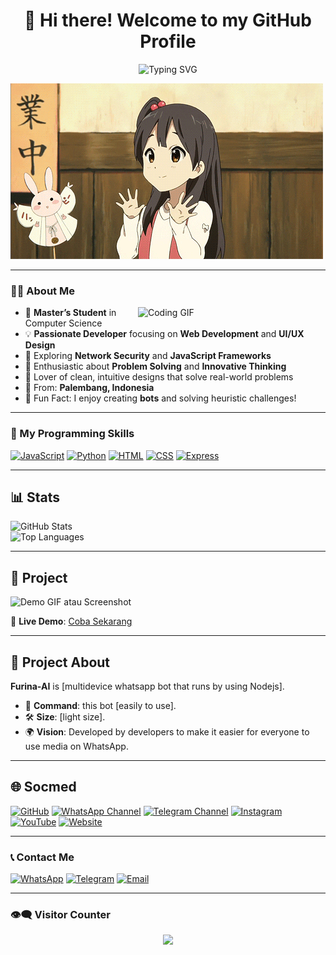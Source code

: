 <div align="center">
  <h1>👋 Hi there! Welcome to my GitHub Profile</h1>
 <img src="https://readme-typing-svg.herokuapp.com?font=Fira+Code&size=30&pause=1000&color=00FFFF&center=true&vCenter=true&width=800&height=70&lines=I'm+Kyzryzz;Web+Developer+%7C+Tech+Enthusiast;Solving+Problems+%26+Building+Dreams" alt="Typing SVG" />
</div>

![Demo GIF](https://raw.githubusercontent.com/kyzryzz/kyzryzz/main/media.gif)  

---

### 🧑‍💻 About Me  

<img align="right" width="300" src="https://media.giphy.com/media/qgQUggAC3Pfv687qPC/giphy.gif" alt="Coding GIF" />

- 🌟 **Master’s Student** in Computer Science  
- 💡 **Passionate Developer** focusing on **Web Development** and **UI/UX Design**  
- 🔐 Exploring **Network Security** and **JavaScript Frameworks**  
- 🧩 Enthusiastic about **Problem Solving** and **Innovative Thinking**  
- 🎨 Lover of clean, intuitive designs that solve real-world problems  
- 📍 From: **Palembang, Indonesia**  
- 🎉 Fun Fact: I enjoy creating **bots** and solving heuristic challenges!  

---

### 🚀 My Programming Skills  

[![JavaScript](https://img.shields.io/badge/JavaScript-60%25-green?style=for-the-badge)](#)
[![Python](https://img.shields.io/badge/Python-20%25-red?style=for-the-badge)](#)
[![HTML](https://img.shields.io/badge/HTML-40%25-yelllow?style=for-the-badge)](#)
[![CSS](https://img.shields.io/badge/CSS-30%25-orange?style=for-the-badge)](#)
[![Express](https://img.shields.io/badge/CSS-10%25-red?style=for-the-badge)](#)

---

## 📊 Stats

![GitHub Stats](https://github-readme-stats.vercel.app/api?username=kyzryzz&show_icons=true&theme=radical)  
![Top Languages](https://github-readme-stats.vercel.app/api/top-langs/?username=kyzryzz&layout=compact&theme=radical)  

---

## 📸 Project

![Demo GIF atau Screenshot](https://telegra.ph/file/da63dc919f2260000ea97.jpg)  

🔗 **Live Demo**: [Coba Sekarang](https://chat.whatsapp.com/JXYH7oHexo63nBHp1OWQAd)  

---

## 📖 Project About
**Furina-AI** is [multidevice whatsapp bot that runs by using Nodejs].  

- 🚀 **Command**: this bot [easily to use].  
- 🛠️ **Size**: [light size].  
- 🌍 **Vision**: Developed by developers to make it easier for everyone to use media on WhatsApp.  

---

## 🌐 Socmed

[![GitHub](https://img.shields.io/badge/GitHub-181717?style=for-the-badge&logo=github&logoColor=white)](https://github.com/kyzryzz) [![WhatsApp Channel](https://img.shields.io/badge/WhatsApp-4CAF50?style=for-the-badge&logo=WhatsApp&logoColor=white)](https://whatsapp.com/channel/0029VaRI1OB2P59cTdJKZh3q) [![Telegram Channel](https://img.shields.io/badge/Telegram-1DA1F2?style=for-the-badge&logo=telegram&logoColor=white)](https://t.me/cft_ch) [![Instagram](https://img.shields.io/badge/Instagram-E4405F?style=for-the-badge&logo=instagram&logoColor=white)](https://instagram.com/kyz_in_here) [![YouTube](https://img.shields.io/badge/YouTube-FF0000?style=for-the-badge&logo=youtube&logoColor=white)](https://youtube.com/always-kyzx) [![Website](https://img.shields.io/badge/Website-0A0A0A?style=for-the-badge&logo=wordpress&logoColor=white)](https://www.kyzuuryz.xyz)  

---

### 📞 Contact Me

[![WhatsApp](https://img.shields.io/badge/WhatsApp-4CAF50?style=for-the-badge&logo=WhatsApp&logoColor=white)](https://wa.me/6285921655444) [![Telegram](https://img.shields.io/badge/WhatsApp-4CAF50?style=for-the-badge&logo=WhatsApp&logoColor=white)](https://kyzryzz.t.me) [![Email](https://img.shields.io/badge/Email-red?style=for-the-badge&logo=Email&logoColor=white)](https://mail.google.com/mail/u/0/?view=cm&tf=1&fs=1&to=kyzsiapanjr@gmail.com) 

---

### 👁‍🗨 Visitor Counter

<div align="center">
  <img src="https://count.getloli.com/@kyzryzz?name=kyzryzz&theme=rule34&padding=7&offset=0&align=top&scale=1&pixelated=1&darkmode=auto"  />
</div>
